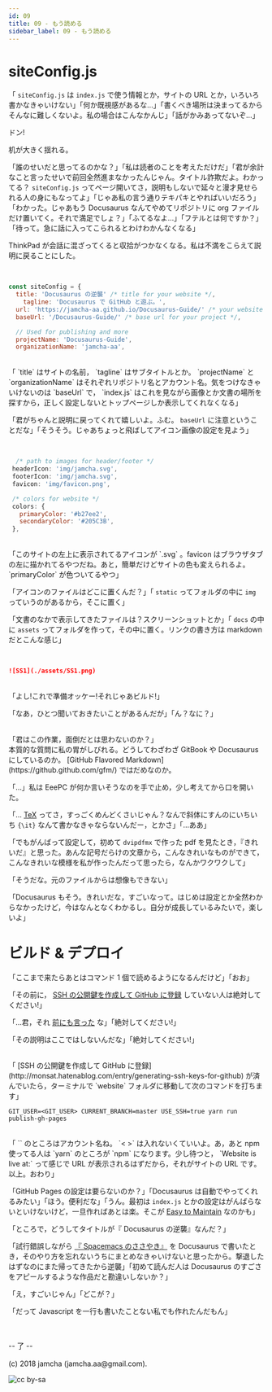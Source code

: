 ```yaml
---
id: 09
title: 09 - もう読める
sidebar_label: 09 - もう読める 
---
```



# siteConfig.js

「 `siteConfig.js` は `index.js` で使う情報とか，サイトの URL とか，いろいろ書かなきゃいけない」「何か既視感があるな…」「書くべき場所は決まってるからそんなに難しくないよ。私の場合はこんなかんじ」「話がかみあってないぞ…」

ドン!

机が大きく揺れる。

「誰のせいだと思ってるのかな？」「私は読者のことを考えただけだ」「君が余計なこと言ったせいで前回全然進まなかったんじゃん。タイトル詐欺だよ。わかってる？ `siteConfig.js` ってページ開いてさ，説明もしないで延々と漫才見せられる人の身にもなってよ」「じゃあ私の言う通りテキパキとやればいいだろう」「わかった。じゃあもう Docusaurus なんてやめてリポジトリに org ファイルだけ置いてく。それで満足でしょ？」「ふてるなよ…」「フテルとは何ですか？」「待って。急に話に入ってこられるとわけわかんなくなる」

ThinkPad が会話に混ざってくると収拾がつかなくなる。私は不満をこらえて説明に戻ることにした。

<br>

```js
const siteConfig = {
  title: 'Docusaurus の逆襲' /* title for your website */,
    tagline: 'Docusaurus で GitHub と遊ぶ。',
  url: 'https://jamcha-aa.github.io/Docusaurus-Guide/' /* your website url */,
  baseUrl: '/Docusaurus-Guide/' /* base url for your project */,

  // Used for publishing and more
  projectName: 'Docusaurus-Guide',
  organizationName: 'jamcha-aa',
```

<br>
「 `title` はサイトの名前， `tagline` はサブタイトルとか。 `projectName` と `organizationName` はそれぞれリポジトリ名とアカウント名。気をつけなきゃいけないのは `baseUrl` で， `index.js` はこれを見ながら画像とか文書の場所を探すから，正しく設定しないとトップページしか表示してくれなくなる」

「君がちゃんと説明に戻ってくれて嬉しいよ。ふむ。 `baseUrl` に注意ということだな」「そうそう。じゃあちょっと飛ばしてアイコン画像の設定を見よう」

<br>

```js
  /* path to images for header/footer */
 headerIcon: 'img/jamcha.svg',
 footerIcon: 'img/jamcha.svg',
 favicon: 'img/favicon.png',

 /* colors for website */
 colors: {
   primaryColor: '#b27ee2',
   secondaryColor: '#205C3B',
 },
```

<br>
「このサイトの左上に表示されてるアイコンが `.svg` 。favicon はブラウザタブの左に描かれてるやつだね。あと，簡単だけどサイトの色も変えられるよ。 `primaryColor` が色ついてるやつ」

「アイコンのファイルはどこに置くんだ？」「 `static` ってフォルダの中に `img` っていうのがあるから，そこに置く」

「文書のなかで表示してきたファイルは？スクリーンショットとか」「 `docs` の中に `assets` ってフォルダを作って，その中に置く。リンクの書き方は markdown だとこんな感じ」

<br>

```md
![SS1](./assets/SS1.png)
```

<br>
「よし!これで準備オッケー!それじゃあビルド!」

「なあ，ひとつ聞いておきたいことがあるんだが」「ん？なに？」

<br>
「君はこの作業，面倒だとは思わないのか？」

<br>
本質的な質問に私の胃がしびれる。どうしてわざわざ GitBook や Docusaurus にしているのか。 [GitHub Flavored Markdown](https://github.github.com/gfm/) ではだめなのか。

「…」私は EeePC が何か言いそうなのを手で止め，少し考えてから口を開いた。

「… [TeX](https://texwiki.texjp.org/) ってさ，すっごくめんどくさいじゃん？なんで斜体にすんのにいちいち `{\it}` なんて書かなきゃならないんだー，とかさ」「…ああ」

「でもがんばって設定して，初めて `dvipdfmx` で作った pdf を見たとき，『きれいだ』と思った。あんな記号だらけの文章から，こんなきれいなものができて，こんなきれいな模様を私が作ったんだって思ったら，なんかワクワクして」

「そうだな。元のファイルからは想像もできない」

「Docusaurus もそう。きれいだな，すごいなって。はじめは設定とか全然わからなかったけど，今はなんとなくわかるし。自分が成長しているみたいで，楽しいよ」


# ビルド & デプロイ

「ここまで来たらあとはコマンド 1 個で読めるようになるんだけど」「おお」

「その前に， [SSH の公開鍵を作成して GitHub に登録](http://monsat.hatenablog.com/entry/generating-ssh-keys-for-github) していない人は絶対してください!」

「…君，それ [前にも言った](https://jamcha-aa.github.io/Gitbook-Guide/01.html) な」「絶対してください!」

「その説明はここではしないんだな」「絶対してください!」

<br>
「 [SSH の公開鍵を作成して GitHub に登録](http://monsat.hatenablog.com/entry/generating-ssh-keys-for-github) が済んでいたら，ターミナルで `website` フォルダに移動して次のコマンドを打ちます」

    GIT_USER=<GIT_USER> CURRENT_BRANCH=master USE_SSH=true yarn run publish-gh-pages

<br>
「 `<GIT_USER>` のところはアカウント名ね。 `< >` は入れないくていいよ。あ，あと npm 使ってる人は `yarn` のところが `npm` になります。少し待つと， `Website is live at:` って感じで URL が表示されるはずだから，それがサイトの URL です。以上。おわり」

「GitHub Pages の設定は要らないのか？」「Docusaurus は自動でやってくれるみたい」「ほう。便利だな」「うん。最初は `index.js` とかの設定はがんばらないといけないけど，一旦作ればあとは楽。そこが [Easy to Maintain](https://docusaurus.io/) なのかも」

「ところで，どうしてタイトルが『 Docusaurus の逆襲』なんだ？」

「試行錯誤しながら [『 Spacemacs のささやき』](https://jamcha-aa.github.io/Spacemacs-Guide/) を Docusaurus で書いたとき，そのやり方を忘れないうちにまとめなきゃいけないと思ったから。撃退したはずなのにまた帰ってきたから逆襲」「初めて読んだ人は Docusaurus のすごさをアピールするような作品だと勘違いしないか？」

「え，すごいじゃん」「どこが？」

「だって Javascript を一行も書いたことない私でも作れたんだもん」

<br>
<br>
-- 了 --

<br>
<br>
(c) 2018 jamcha (jamcha.aa@gmail.com).

![cc by-sa](https://i.creativecommons.org/l/by-sa/4.0/88x31.png)

